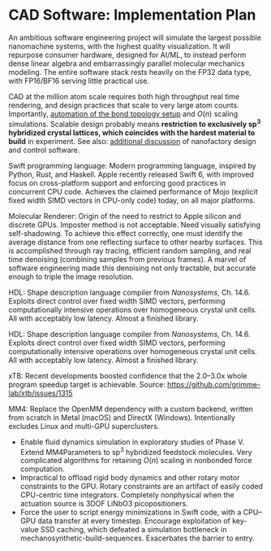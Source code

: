 # CAD Software: Implementation Plan

An ambitious software engineering project will simulate the largest possible nanomachine systems, with the highest quality visualization. It will repurpose consumer hardware, designed for AI/ML, to instead perform dense linear algebra and embarrassingly parallel molecular mechanics modeling. The entire software stack rests heavily on the FP32 data type, with FP16/BF16 serving little practical use.

CAD at the million atom scale requires both high throughput real time rendering, and design practices that scale to very large atom counts. Importantly, [automation of the bond topology setup](https://github.com/philipturner/HDL/blob/2025-cleanups/Documentation/API/Reconstruction.md) and $O(n)$ scaling simulations. Scalable design probably means <b>restriction to exclusively sp<sup>3</sup> hybridized crystal lattices, which coincides with the hardest material to build</b> in experiment. See also: [additional discussion](http://apm.bplaced.net/w/index.php?title=Software) of nanofactory design and control software.

Swift programming language: Modern programming language, inspired by Python, Rust, and Haskell. Apple recently released Swift 6, with improved focus on cross-platform support and enforcing good practices in concurrent CPU code. Achieves the claimed performance of Mojo (explicit fixed width SIMD vectors in CPU-only code) today, on all major platforms.

Molecular Renderer: Origin of the need to restrict to Apple silicon and discrete GPUs. Imposter method is not acceptable. Need visually satisfying self-shadowing. To achieve this effect correctly, one must identify the average distance from one reflecting surface to other nearby surfaces. This is accomplished through ray tracing, efficient random sampling, and real time denoising (combining samples from previous frames). A marvel of software engineering made this denoising not only tractable, but accurate enough to triple the image resolution.

HDL: Shape description language compiler from <i>Nanosystems</i>, Ch. 14.6. Exploits direct control over fixed width SIMD vectors, performing computationally intensive operations over homogeneous crystal unit cells. All with acceptably low latency. Almost a finished library.

HDL: Shape description language compiler from <i>Nanosystems,</i> Ch. 14.6. Exploits direct control over fixed width SIMD vectors, performing computationally intensive operations over homogeneous crystal unit cells. All with acceptably low latency. Almost a finished library.

xTB: Recent developments boosted confidence that the 2.0&ndash;3.0x whole program speedup target is achievable. Source: https://github.com/grimme-lab/xtb/issues/1315

MM4: Replace the OpenMM dependency with a custom backend, written from scratch in Metal (macOS) and DirectX (Windows). Intentionally excludes Linux and multi-GPU superclusters.
- Enable fluid dynamics simulation in exploratory studies of Phase V. Extend MM4Parameters to sp<sup>3</sup> hybridized feedstock molecules. Very complicated algorithms for retaining $O(n)$ scaling in nonbonded force computation.
- Impractical to offload rigid body dynamics and other rotary motor constraints to the GPU. Rotary constraints are an artifact of easily coded CPU-centric time integrators. Completely nonphysical when the actuation source is 3DOF LiNbO3 picopositioners.
- Force the user to script energy minimizations in Swift code, with a CPU&ndash;GPU data transfer at every timestep. Encourage exploitation of key-value SSD caching, which defeated a simulation bottleneck in mechanosynthetic-build-sequences. Exacerbates the barrier to entry.